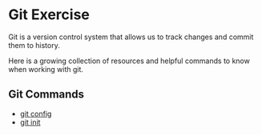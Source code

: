 # Git Exercise

Git is a version control system that allows us to track changes and commit them to history.

Here is a growing collection of resources and helpful commands to know when working with git.

## Git Commands
- [git config](./Commands.Config.md)
- [git init](./Commands/Init.md)